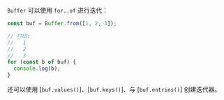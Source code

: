 
`Buffer` 可以使用 `for..of` 进行迭代：

```js
const buf = Buffer.from([1, 2, 3]);

// 打印:
//   1
//   2
//   3
for (const b of buf) {
  console.log(b);
}
```

还可以使用 [`buf.values()`]、[`buf.keys()`]、与 [`buf.entries()`] 创建迭代器。

